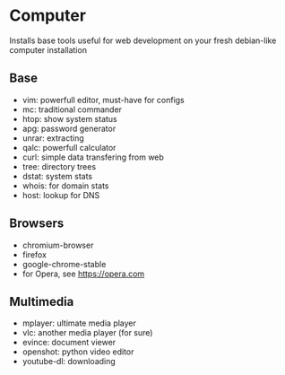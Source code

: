# Computer
Installs base tools useful for web development on your fresh debian-like computer installation

## Base

- vim: powerfull editor, must-have for configs
- mc: traditional commander
- htop: show system status
- apg: password generator
- unrar: extracting
- qalc: powerfull calculator
- curl: simple data transfering from web
- tree: directory trees
- dstat: system stats
- whois: for domain stats
- host: lookup for DNS

## Browsers

- chromium-browser
- firefox
- google-chrome-stable
- for Opera, see https://opera.com

## Multimedia

- mplayer: ultimate media player
- vlc: another media player (for sure)
- evince: document viewer
- openshot: python video editor
- youtube-dl: downloading

